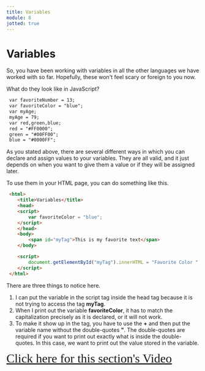 ```yaml
---
title: Variables
module: 8
jotted: true
---
```


# Variables

So, you have been working with variables in all the other languages we have worked with so far. Hopefully, these won't feel scary or foreign to you now.

What do they look like in JavaScript?

```html
 var favoriteNumber = 13;
 var favoriteColor = "blue";
 var myAge;
 myAge = 79;
 var red,green,blue;
 red = "#FF0000";
 green = "#00FF00";
 blue = "#0000FF";
```

As you stated above, there are several different ways in which you can declare and assign values to your variables. They are all valid, and it just depends on when you want to give them a value or if they will be assigned later.

To use them in your HTML page, you can do something like this.

```html
 <html>
    <title>Variables</title>
    <head>
    <script>
        var favoriteColor = "blue";
    </script>
    </head>
    <body>
        <span id="myTag">This is my favorite text</span>
    </body>

    <script>
        document.getElementById("myTag").innerHTML = "Favorite Color " + favoriteColor;
    </script>
 </html>
```

There are three things to notice here.

1. I can put the variable in the script tag inside the head tag because it is not trying to access the tag **myTag**.
2. When I print out the variable **favoriteColor**, it has to match the capitalization precisely as it is declared, or it will not work.
3. To make it show up in the tag, you have to use the **+** and then put the variable name without the double-quotes **"**. The double-quotes are required if you want to print out exactly what is inside the double-quotes. In this case, we want to print out the value stored in the variable.

<!-- video -->
<a href="https://umontana.zoom.us/recording/share/2ftwL1SiCufc5jsjSce0TTbHI9cdKw8TrsD-WWTBkhewIumekTziMw" target="_new" style="font-family:Ariel; font-size:32px;">Click here for this section's Video</a>